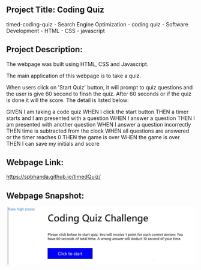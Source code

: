 ## Project Title: Coding Quiz

timed-coding-quiz - Search Engine Optimization - coding quiz - Software Development - HTML - CSS - javascript

## Project Description:

The webpage was built using HTML, CSS and Javascript.

The main application of this webpage is to take a quiz.

When users click on 'Start Quiz' button, it will prompt to quiz questions and the user is give 60 second to finsh the quiz. After 60 seconds or if the quiz is done it will the score. The detail is listed below:

GIVEN I am taking a code quiz
WHEN I click the start button
THEN a timer starts and I am presented with a question
WHEN I answer a question
THEN I am presented with another question
WHEN I answer a question incorrectly
THEN time is subtracted from the clock
WHEN all questions are answered or the timer reaches 0
THEN the game is over
WHEN the game is over
THEN I can save my initials and score

## Webpage Link:

 https://spbhanda.github.io/timedQuiz/

## Webpage Snapshot:

![](https://github.com/spbhanda/timedQuiz/blob/main/assets/Images/firstPage.JPG)

